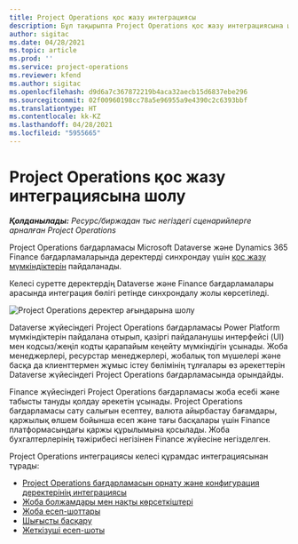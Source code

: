 ```yaml
---
title: Project Operations қос жазу интеграциясы
description: Бұл тақырыпта Project Operations қос жазу интеграциясына шолу ұсынылады.
author: sigitac
ms.date: 04/28/2021
ms.topic: article
ms.prod: ''
ms.service: project-operations
ms.reviewer: kfend
ms.author: sigitac
ms.openlocfilehash: d9d6a7c367872219b4aca32aecb15d6837ebe296
ms.sourcegitcommit: 02f00960198cc78a5e96955a9e4390c2c6393bbf
ms.translationtype: HT
ms.contentlocale: kk-KZ
ms.lasthandoff: 04/28/2021
ms.locfileid: "5955665"
---
```

# <a name="project-operations-dual-write-integration-overview"></a>Project Operations қос жазу интеграциясына шолу

_**Қолданылады:** Ресурс/биржадан тыс негіздегі сценарийлерге арналған Project Operations_

Project Operations бағдарламасы Microsoft Dataverse және Dynamics 365 Finance бағдарламаларында деректерді синхрондау үшін [қос жазу мүмкіндіктерін](/dynamics365/fin-ops-core/dev-itpro/data-entities/dual-write/dual-write-home-page) пайдаланады.

Келесі суретте деректердің Dataverse және Finance бағдарламалары арасында интеграция бөлігі ретінде синхрондалу жолы көрсетіледі.

![Project Operations деректер ағындарына шолу](./media/ProjectOperationsFlows.jpg)

Dataverse жүйесіндегі Project Operations бағдарламасы Power Platform мүмкіндіктерін пайдалана отырып, қазіргі пайдаланушы интерфейсі (UI) мен кодсыз/жеңіл кодты қарапайым кеңейту мүмкіндігін ұсынады. Жоба менеджерлері, ресурстар менеджерлері, жобалық топ мүшелері және басқа да клиенттермен жұмыс істеу бөлімінің тұлғалары өз әрекеттерін Dataverse жүйесіндегі Project Operations бағдарламасында орындайды.

Finance жүйесіндегі Project Operations бағдарламасы жоба есебі және табысты тануды қолдау әрекетін ұсынады. Project Operations бағдарламасы сату салығын есептеу, валюта айырбастау бағамдары, қаржылық өлшем бойынша есеп және тағы басқалары үшін Finance платформасындағы қаржы құрылымына қосылады. Жоба бухгалтерлерінің тәжірибесі негізінен Finance жүйесіне негізделген.

Project Operations интеграциясы келесі құрамдас интеграциясынан тұрады:


- [Project Operations бағдарламасын орнату және конфигурация деректерінің интеграциясы](resource-dual-write-setup-integration.md) 
- [Жоба болжамдары мен нақты көрсеткіштері](resource-dual-write-estimates-actuals.md)
- [Жоба есеп-шоттары](resource-dual-write-project-invoice.md)
- [Шығысты басқару](resource-dual-write-expense.md)
- [Жеткізуші есеп-шоты](resource-dual-write-vendor-invoice.md)
